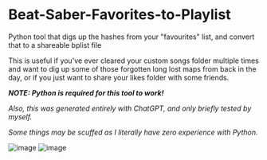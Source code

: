 # Beat-Saber-Favorites-to-Playlist
Python tool that digs up the hashes from your "favourites" list, and convert that to a shareable bplist file


This is useful if you've ever cleared your custom songs folder multiple times and want to dig up some of those forgotten long lost maps from back in the day, or if you just want to share your likes folder with some friends. 

***NOTE: Python is required for this tool to work!***

*Also, this was generated entirely with ChatGPT, and only briefly tested by myself.* 

*Some things may be scuffed as I literally have zero experience with Python.*

![image](https://user-images.githubusercontent.com/51247415/235820317-d285b12b-5d29-4f40-a567-0eefb744b903.png)
![image](https://user-images.githubusercontent.com/51247415/235820331-cca5fb8d-dc86-4363-81bf-14aa842ff131.png)

